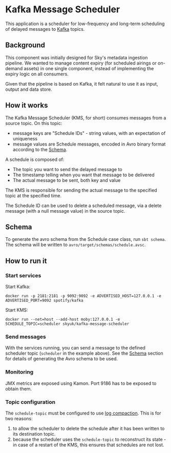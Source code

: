 # Kafka Message Scheduler

This application is a scheduler for low-frequency and long-term scheduling of
delayed messages to [Kafka](https://kafka.apache.org/) topics.

## Background

This component was initially designed for Sky's metadata ingestion pipeline.
We wanted to manage content expiry (for scheduled airings or on-demand assets)
in one single component, instead of implementing the expiry logic on all
consumers.

Given that the pipeline is based on Kafka, it felt natural to
use it as input, output and data store.

## How it works

The Kafka Message Scheduler (KMS, for short) consumes messages from a source topic.  On this topic:
-  message keys are "Schedule IDs" - string values, with an expectation of uniqueness
-  message values are Schedule messages, encoded in Avro binary format according to the [Schema](#schema).

A schedule is composed of:
- The topic you want to send the delayed message to
- The timestamp telling when you want that message to be delivered
- The actual message to be sent, both key and value

The KMS is responsible for sending the actual message to the specified topic at the specified time.

The Schedule ID can be used to delete a scheduled message, via a delete message (with a null message value)
in the source topic.

## Schema

To generate the avro schema from the Schedule case class, run `sbt schema`. The schema will be written to
`avro/target/schemas/schedule.avsc`.

## How to run it

### Start services

Start Kafka:

`docker run -p 2181:2181 -p 9092:9092 -e ADVERTISED_HOST=127.0.0.1 -e ADVERTISED_PORT=9092 spotify/kafka`

Start KMS:

`docker run --net=host --add-host moby:127.0.0.1 -e SCHEDULE_TOPIC=scheduler skyuk/kafka-message-scheduler`

### Send messages

With the services running, you can send a message to the defined scheduler topic (`scheduler` in the example
above). See the [Schema](#schema) section for details of generating the Avro schema to be used.

### Monitoring

JMX metrics are exposed using Kamon. Port 9186 has to be exposed to obtain them.

### Topic configuration

The `schedule-topic` must be configured to use [log compaction](https://kafka.apache.org/documentation/#compaction). 
This is for two reasons:
1.  to allow the scheduler to delete the schedule after it has been written to its destination topic.
2.  because the scheduler uses the `schedule-topic` to reconstruct its state - in case of a restart of the
    KMS, this ensures that schedules are not lost.

